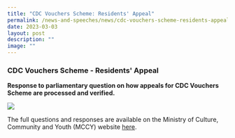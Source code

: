 ```yaml
---
title: "CDC Vouchers Scheme: Residents' Appeal"
permalink: /news-and-speeches/news/cdc-vouchers-scheme-residents-appeal/
date: 2023-03-03
layout: post
description: ""
image: ""
---
```

### CDC Vouchers Scheme - Residents' Appeal
**Response to parliamentary question on how appeals for CDC Vouchers Scheme are processed and verified.**

![](/images/NewsRoom/Parliament%20House.jpg)

The full questions and responses are available on the Ministry of Culture, Community and Youth (MCCY) website [here](https://www.mccy.gov.sg/about-us/news-and-resources/parliamentary-matters/2023/Mar/Appointment-of-Grassroots-Advisers-after-the-Writ-of-Election-is-issued).